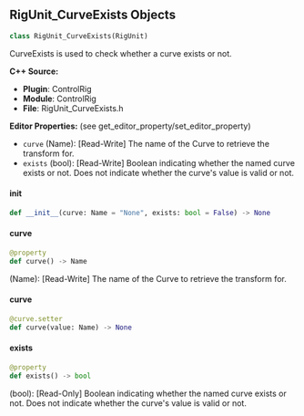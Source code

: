 ## RigUnit_CurveExists Objects

```python
class RigUnit_CurveExists(RigUnit)
```

CurveExists is used to check whether a curve exists or not.

**C++ Source:**

- **Plugin**: ControlRig
- **Module**: ControlRig
- **File**: RigUnit_CurveExists.h

**Editor Properties:** (see get_editor_property/set_editor_property)

- ``curve`` (Name):  [Read-Write] The name of the Curve to retrieve the transform for.
- ``exists`` (bool):  [Read-Write] Boolean indicating whether the named curve exists or not.
  Does not indicate whether the curve's value is valid or not.

<a id="unreal.RigUnit_CurveExists.__init__"></a>

#### __init__

```python
def __init__(curve: Name = "None", exists: bool = False) -> None
```

<a id="unreal.RigUnit_CurveExists.curve"></a>

#### curve

```python
@property
def curve() -> Name
```

(Name):  [Read-Write] The name of the Curve to retrieve the transform for.

<a id="unreal.RigUnit_CurveExists.curve"></a>

#### curve

```python
@curve.setter
def curve(value: Name) -> None
```

<a id="unreal.RigUnit_CurveExists.exists"></a>

#### exists

```python
@property
def exists() -> bool
```

(bool):  [Read-Only] Boolean indicating whether the named curve exists or not.
Does not indicate whether the curve's value is valid or not.

<a id="unreal.RigUnit_GetBoneTransform"></a>